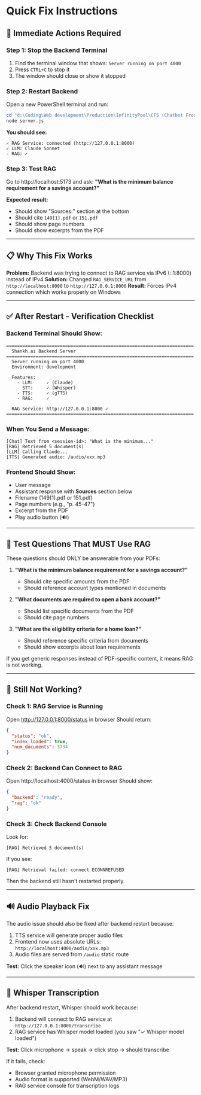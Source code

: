 # Quick Fix Instructions

## 🔧 Immediate Actions Required

### Step 1: Stop the Backend Terminal

1. Find the terminal window that shows: `Server running on port 4000`
2. Press `CTRL+C` to stop it
3. The window should close or show it stopped

### Step 2: Restart Backend

Open a new PowerShell terminal and run:

```powershell
cd "d:\Coding\Web development\Production\InfinityPool\CFS (Chatbot From Scratch)\packages\backend"
node server.js
```

**You should see:**

```
✓ RAG Service: connected (http://127.0.0.1:8000)
✓ LLM: Claude Sonnet
- RAG: ✓
```

### Step 3: Test RAG

Go to http://localhost:5173 and ask:
**"What is the minimum balance requirement for a savings account?"**

**Expected result:**

- Should show "Sources:" section at the bottom
- Should cite `149[1].pdf` or `151.pdf`
- Should show page numbers
- Should show excerpts from the PDF

---

## 📋 Why This Fix Works

**Problem:** Backend was trying to connect to RAG service via IPv6 (::1:8000) instead of IPv4
**Solution:** Changed `RAG_SERVICE_URL` from `http://localhost:8000` to `http://127.0.0.1:8000`
**Result:** Forces IPv4 connection which works properly on Windows

---

## ✅ After Restart - Verification Checklist

### Backend Terminal Should Show:

```
======================================================================
  Shankh.ai Backend Server
======================================================================
  Server running on port 4000
  Environment: development

  Features:
    - LLM:     ✓ (Claude)
    - STT:     ✓ (Whisper)
    - TTS:     ✓ (gTTS)
    - RAG:     ✓

  RAG Service: http://127.0.0.1:8000 ✓
======================================================================
```

### When You Send a Message:

```
[Chat] Text from <session-id>: "What is the minimum..."
[RAG] Retrieved 5 document(s)
[LLM] Calling Claude...
[TTS] Generated audio: /audio/xxx.mp3
```

### Frontend Should Show:

- User message
- Assistant response with **Sources** section below
- Filename (149[1].pdf or 151.pdf)
- Page numbers (e.g., "p. 45-47")
- Excerpt from the PDF
- Play audio button (🔊)

---

## 🎯 Test Questions That MUST Use RAG

These questions should ONLY be answerable from your PDFs:

1. **"What is the minimum balance requirement for a savings account?"**

   - Should cite specific amounts from the PDF
   - Should reference account types mentioned in documents

2. **"What documents are required to open a bank account?"**

   - Should list specific documents from the PDF
   - Should cite page numbers

3. **"What are the eligibility criteria for a home loan?"**
   - Should reference specific criteria from documents
   - Should show excerpts about loan requirements

If you get generic responses instead of PDF-specific content, it means RAG is not working.

---

## 🐛 Still Not Working?

### Check 1: RAG Service is Running

Open http://127.0.0.1:8000/status in browser
Should return:

```json
{
  "status": "ok",
  "index_loaded": true,
  "num_documents": 3734
}
```

### Check 2: Backend Can Connect to RAG

Open http://localhost:4000/status in browser
Should show:

```json
{
  "backend": "ready",
  "rag": "ok"
}
```

### Check 3: Check Backend Console

Look for:

```
[RAG] Retrieved 5 document(s)
```

If you see:

```
[RAG] Retrieval failed: connect ECONNREFUSED
```

Then the backend still hasn't restarted properly.

---

## 🔊 Audio Playback Fix

The audio issue should also be fixed after backend restart because:

1. TTS service will generate proper audio files
2. Frontend now uses absolute URLs: `http://localhost:4000/audio/xxx.mp3`
3. Audio files are served from `/audio` static route

**Test:** Click the speaker icon (🔊) next to any assistant message

---

## 🎤 Whisper Transcription

After backend restart, Whisper should work because:

1. Backend will connect to RAG service at `http://127.0.0.1:8000/transcribe`
2. RAG service has Whisper model loaded (you saw "✓ Whisper model loaded")

**Test:** Click microphone → speak → click stop → should transcribe

If it fails, check:

- Browser granted microphone permission
- Audio format is supported (WebM/WAV/MP3)
- RAG service console for transcription logs
